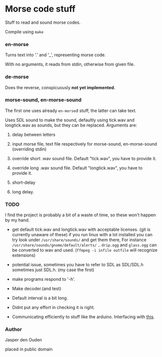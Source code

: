 
# Morse code stuff

Stuff to read and sound morse codes.

Compile using `make`

### en-morse

Turns text into '.' and '_', representing morse code.

With no arguments, it reads from stdin, otherwise from given file.

### de-morse

Does the reverse, conspicuously **not yet implemented**.

### morse-sound, en-morse-sound

The first one uses already `en-morse`d stuff, the latter can take text.

Uses SDL sound to make the sound, defaultly using
tick.wav and longtick.wav as sounds, but they can be replaced. Arguments are:

1. delay between letters

2. input morse file, text file respectively for morse-sound, 
en-morse-sound (overriding stdin)

3. override short .wav sound file. Default "tick.wav", you have to provide it.

4. override long .wav sound file. Default "longtick.wav", you have to provide
   it.

5. short-delay 

6. long delay.

### TODO
I find the project is probably a bit of a waste of time, so these won't happen
by my hand.

* get default tick.wav and longtick.wav with acceptable licenses.
(git is currently unaware of these) if you run linux with a lot installed you
can try look under `/usr/share/sounds/` and get them there, For instance 
`/usr/share/sounds/gnome/default/alerts/` .. `drip.ogg` and `glass.ogg` can be
converted to wav and used. (`ffmpeg -i infile outfile` will recognize 
extensions)

* potential issue, sometimes you have to refer to SDL as SDL/SDL.h sometimes 
  just SDL.h. (my case the first)

* make programs respond to '-h'.

* Make decoder.(and test)

* Default interval is a bit long.

* Didnt put any effort in checking it is right.

* Communicating efficiently to stuff like the arduino. 
  Interfacing with [this](http://arduino.cc/playground/Code/Morse).

### Author

Jasper den Ouden

placed in public domain
